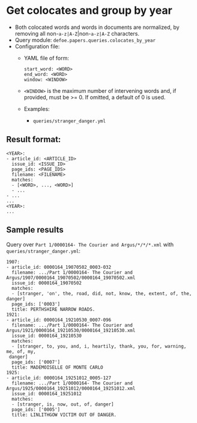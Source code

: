 # Get colocates and group by year

* Both colocated words and words in documents are normalized, by removing all non-``a-z|A-Z``|non-``a-z|A-Z`` characters.
* Query module: `defoe.papers.queries.colocates_by_year`
* Configuration file:
  - YAML file of form:

    ```
    start_word: <WORD>
    end_word: <WORD>
    window: <WINDOW>
    ```

  - `<WINDOW>` is the maximum number of intervening words and, if
    provided, must be >= 0. If omitted, a default of 0 is used.
  - Examples:
    - ``queries/stranger_danger.yml``

Result format:
----------------------------------------------------------

```
<YEAR>:
- article_id: <ARTICLE_ID>
  issue_id: <ISSUE_ID>
  page_ids: <PAGE_IDS>
  filename: <FILENAME>
  matches:
  - [<WORD>, ..., <WORD>]
  - ...
- ...
...
<YEAR>:
...
```

## Sample results

Query over `Part 1/0000164- The Courier and Argus/*/*/*.xml` with ``queries/stranger_danger.yml``:

```
1907:
- article_id: 0000164_19070502_0003-032
  filename: .../Part 1/0000164- The Courier and Argus/1907/0000164_19070502/0000164_19070502.xml
  issue_id: 0000164_19070502
  matches:
  - [stranger, 'on', the, road, did, not, know, the, extent, of, the, danger]
  page_ids: ['0003']
  title: PERTHSHIRE NARROW ROADS.
1921:
- article_id: 0000164_19210530_0007-096
  filename: .../Part 1/0000164- The Courier and Argus/1921/0000164_19210530/0000164_19210530.xml
  issue_id: 0000164_19210530
  matches:
  - [stranger, to, you, and, i, heartily, thank, you, for, warning, me, of, my,
 danger]
  page_ids: ['0007']
  title: MADEMOISELLE OF MONTE CARLO
1925:
- article_id: 0000164_19251012_0005-127
  filename: .../Part 1/0000164- The Courier and Argus/1925/0000164_19251012/0000164_19251012.xml
  issue_id: 0000164_19251012
  matches:
  - [stranger, is, now, out, of, danger]
  page_ids: ['0005']
  title: LINLITHGOW VICTIM OUT OF DANGER.
```
